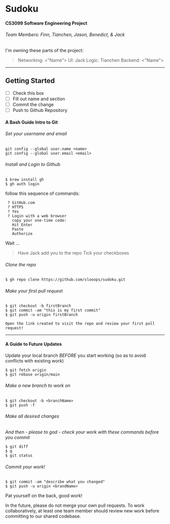 # Sudoku
#### CS3099 Software Engineering Project
###### Team Members: Finn, Tianchen, Jason, Benedict, & Jack

I'm owning these parts of the project:

>Networking: <"Name">
>UI: Jack
>Logic: Tianchen
>Backend: <"Name">

---
## Getting Started

- [ ] Check this box
- [ ] Fill out name and section
- [ ] Commit the change
- [ ] Push to Github Repository

#### A Bash Guide Intro to Git
###### Set your username and email


```
git config --global user.name <name>
git config --global user.email <email>
```

###### Install and Login to Github

```
$ brew install gh
$ gh auth login
```

follow this sequence of commands:
```
 ? GitHub.com
 ? HTTPS
 ? Yes
 ? Login with a web browser
   copy your one-time code:
   Hit Enter
   Paste
   Authorize
```
Wait ...

>Have Jack add you to the repo
>Tick your checkboxes

###### Clone the repo
```
$ gh repo clone https://github.com/slooops/sudoku.git
```

###### Make your first pull request
```
$ git checkout -b firstBranch
$ git commit -am "this is my first commit"
$ git push -u origin firstBranch

Open the link created to visit the repo and review your first pull request!
```
---
#### A Guide to Future Updates
Update your local branch *BEFORE* you start working (so as to avoid conflicts with existing work)
```
$ git fetch origin
$ git rebase origin/main
```
###### Make a new branch to work on

```
$ git checkout -b <branchName>
$ git push -f
```
###### Make all desired changes
*And then - please to god - check your work with these commands before you commit*
```
$ git diff
$ q
$ git status
```

###### Commit your work!
```
$ git commit -am "describe what you changed"
$ git push -u origin <brandName>
```

Pat yourself on the back, good work!

In the future, please do not merge your own pull requests. To work collaboratively, at least one team member should review new work before committing to our shared codebase.